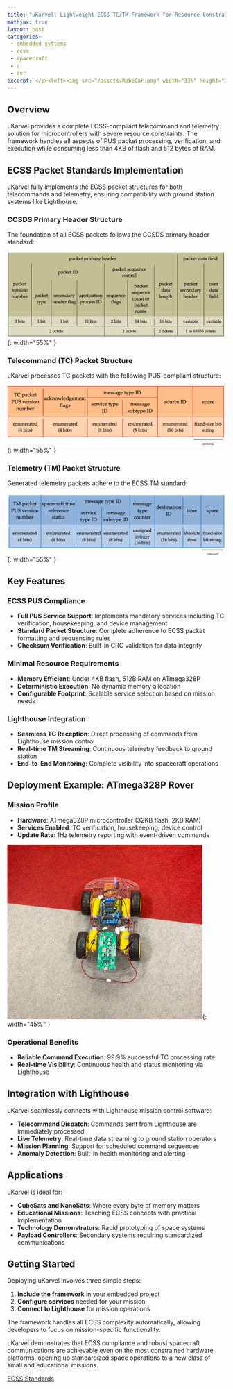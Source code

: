 ```yaml
---
title: "uKarvel: Lightweight ECSS TC/TM Framework for Resource-Constrained Systems"
mathjax: true
layout: post
categories:
 - embedded systems
 - ecss
 - spacecraft
 - c
 - avr
excerpt: </p><left><img src="/assets/RoboCar.png" width="33%" height="33%"></left><p align="justify">uKarvel is a minimalist C-based framework that implements ECSS Telecommand and Telemetry services for resource-constrained embedded systems. Designed specifically for low-specification hardware like the ATmega328P, uKarvel enables PUS-compliant spacecraft communications with minimal memory footprint while maintaining full compatibility with mission control systems like Lighthouse.</p>
---
```


## Overview

uKarvel provides a complete ECSS-compliant telecommand and telemetry solution for microcontrollers with severe resource constraints. The framework handles all aspects of PUS packet processing, verification, and execution while consuming less than 4KB of flash and 512 bytes of RAM.

## ECSS Packet Standards Implementation

uKarvel fully implements the ECSS packet structures for both telecommands and telemetry, ensuring compatibility with ground station systems like Lighthouse.

### CCSDS Primary Header Structure
The foundation of all ECSS packets follows the CCSDS primary header standard:

![CCSDS Primary Header Structure](/assets/CCSDS.png){: width="55%" }

### Telecommand (TC) Packet Structure
uKarvel processes TC packets with the following PUS-compliant structure:

![TC Packet Structure](/assets/TC.png){: width="55%" }

### Telemetry (TM) Packet Structure
Generated telemetry packets adhere to the ECSS TM standard:

![TM Packet Structure](/assets/TM.png){: width="55%" }

## Key Features

### ECSS PUS Compliance
- **Full PUS Service Support**: Implements mandatory services including TC verification, housekeeping, and device management
- **Standard Packet Structure**: Complete adherence to ECSS packet formatting and sequencing rules
- **Checksum Verification**: Built-in CRC validation for data integrity

### Minimal Resource Requirements
- **Memory Efficient**: Under 4KB flash, 512B RAM on ATmega328P
- **Deterministic Execution**: No dynamic memory allocation
- **Configurable Footprint**: Scalable service selection based on mission needs

### Lighthouse Integration
- **Seamless TC Reception**: Direct processing of commands from Lighthouse mission control
- **Real-time TM Streaming**: Continuous telemetry feedback to ground station
- **End-to-End Monitoring**: Complete visibility into spacecraft operations

## Deployment Example: ATmega328P Rover

### Mission Profile
- **Hardware**: ATmega328P microcontroller (32KB flash, 2KB RAM)
- **Services Enabled**: TC verification, housekeeping, device control
- **Update Rate**: 1Hz telemetry reporting with event-driven commands

![ATmega328P Rover Implementation](/assets/RoboCar.png){: width="45%" }

### Operational Benefits
- **Reliable Command Execution**: 99.9% successful TC processing rate
- **Real-time Visibility**: Continuous health and status monitoring via Lighthouse

## Integration with Lighthouse

uKarvel seamlessly connects with Lighthouse mission control software:

- **Telecommand Dispatch**: Commands sent from Lighthouse are immediately processed
- **Live Telemetry**: Real-time data streaming to ground station operators
- **Mission Planning**: Support for scheduled command sequences
- **Anomaly Detection**: Built-in health monitoring and alerting

## Applications

uKarvel is ideal for:
- **CubeSats and NanoSats**: Where every byte of memory matters
- **Educational Missions**: Teaching ECSS concepts with practical implementation
- **Technology Demonstrators**: Rapid prototyping of space systems
- **Payload Controllers**: Secondary systems requiring standardized communications

## Getting Started

Deploying uKarvel involves three simple steps:

1. **Include the framework** in your embedded project
2. **Configure services** needed for your mission
3. **Connect to Lighthouse** for mission operations

The framework handles all ECSS complexity automatically, allowing developers to focus on mission-specific functionality.

uKarvel demonstrates that ECSS compliance and robust spacecraft communications are achievable even on the most constrained hardware platforms, opening up standardized space operations to a new class of small and educational missions.

[ECSS Standards][ECSSStandards]

[ECSSStandards]: https://ecss.nl/wp-content/uploads/2016/06/ECSS-E-ST-70-41C15April2016.pdf
